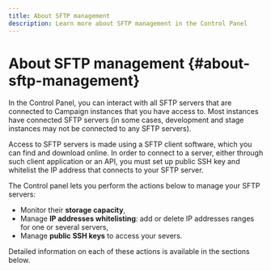 ```yaml
---
title: About SFTP management
description: Learn more about SFTP management in the Control Panel
---
```


# About SFTP management {#about-sftp-management}

In the Control Panel, you can interact with all SFTP servers that are connected to Campaign instances that you have access to. Most instances have connected SFTP servers (in some cases, development and stage instances may not be connected to any SFTP servers).

Access to SFTP servers is made using a SFTP client software, which you can find and download online. In order to connect to a server, either through such client application or an API, you must set up public SSH key and whitelist the IP address that connects to your SFTP server.

The Control panel lets you perform the actions below to manage your SFTP servers:

* Monitor their **storage capacity**,
* Manage **IP addresses whitelisting**: add or delete IP addresses ranges for one or several servers,
* Manage **public SSH keys** to access your severs.

Detailed information on each of these actions is available in the sections below.

